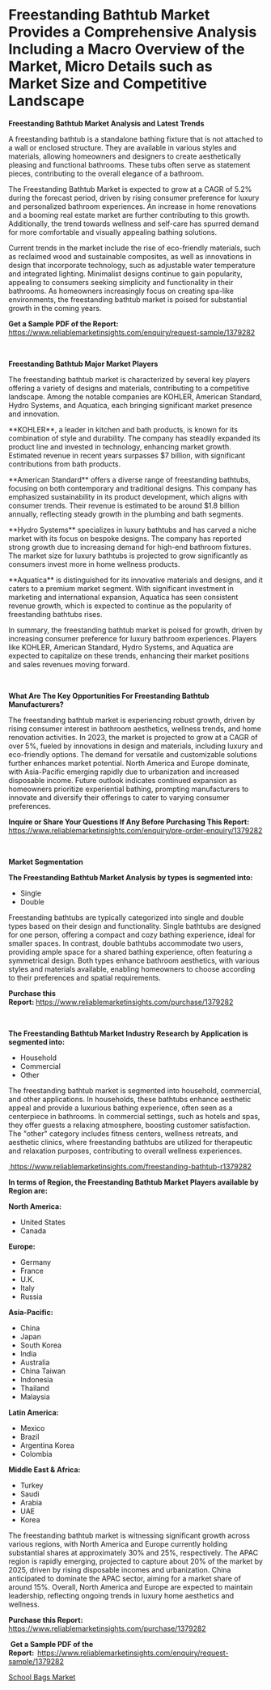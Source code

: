 <p><h1>Freestanding Bathtub Market Provides a Comprehensive Analysis Including a Macro Overview of the Market, Micro Details such as Market Size and Competitive Landscape</h1></p><p><strong>Freestanding Bathtub Market Analysis and Latest Trends</strong></p>
<p><p>A freestanding bathtub is a standalone bathing fixture that is not attached to a wall or enclosed structure. They are available in various styles and materials, allowing homeowners and designers to create aesthetically pleasing and functional bathrooms. These tubs often serve as statement pieces, contributing to the overall elegance of a bathroom.</p><p>The Freestanding Bathtub Market is expected to grow at a CAGR of 5.2% during the forecast period, driven by rising consumer preference for luxury and personalized bathroom experiences. An increase in home renovations and a booming real estate market are further contributing to this growth. Additionally, the trend towards wellness and self-care has spurred demand for more comfortable and visually appealing bathing solutions.</p><p>Current trends in the market include the rise of eco-friendly materials, such as reclaimed wood and sustainable composites, as well as innovations in design that incorporate technology, such as adjustable water temperature and integrated lighting. Minimalist designs continue to gain popularity, appealing to consumers seeking simplicity and functionality in their bathrooms. As homeowners increasingly focus on creating spa-like environments, the freestanding bathtub market is poised for substantial growth in the coming years.</p></p>
<p><strong>Get a Sample PDF of the Report:&nbsp;</strong> <a href="https://www.reliablemarketinsights.com/enquiry/request-sample/1379282?utm_campaign=2199&utm_medium=2&utm_source=Github&utm_content=ia&utm_term=04042025&utm_id=freestanding-bathtub">https://www.reliablemarketinsights.com/enquiry/request-sample/1379282</a></p>
<p>&nbsp;</p>
<p><strong>Freestanding Bathtub Major Market Players</strong></p>
<p><p>The freestanding bathtub market is characterized by several key players offering a variety of designs and materials, contributing to a competitive landscape. Among the notable companies are KOHLER, American Standard, Hydro Systems, and Aquatica, each bringing significant market presence and innovation.</p><p>**KOHLER**, a leader in kitchen and bath products, is known for its combination of style and durability. The company has steadily expanded its product line and invested in technology, enhancing market growth. Estimated revenue in recent years surpasses $7 billion, with significant contributions from bath products.</p><p>**American Standard** offers a diverse range of freestanding bathtubs, focusing on both contemporary and traditional designs. This company has emphasized sustainability in its product development, which aligns with consumer trends. Their revenue is estimated to be around $1.8 billion annually, reflecting steady growth in the plumbing and bath segments.</p><p>**Hydro Systems** specializes in luxury bathtubs and has carved a niche market with its focus on bespoke designs. The company has reported strong growth due to increasing demand for high-end bathroom fixtures. The market size for luxury bathtubs is projected to grow significantly as consumers invest more in home wellness products.</p><p>**Aquatica** is distinguished for its innovative materials and designs, and it caters to a premium market segment. With significant investment in marketing and international expansion, Aquatica has seen consistent revenue growth, which is expected to continue as the popularity of freestanding bathtubs rises.</p><p>In summary, the freestanding bathtub market is poised for growth, driven by increasing consumer preference for luxury bathroom experiences. Players like KOHLER, American Standard, Hydro Systems, and Aquatica are expected to capitalize on these trends, enhancing their market positions and sales revenues moving forward.</p></p>
<p>&nbsp;</p>
<p><strong>What Are The Key Opportunities For Freestanding Bathtub Manufacturers?</strong></p>
<p><p>The freestanding bathtub market is experiencing robust growth, driven by rising consumer interest in bathroom aesthetics, wellness trends, and home renovation activities. In 2023, the market is projected to grow at a CAGR of over 5%, fueled by innovations in design and materials, including luxury and eco-friendly options. The demand for versatile and customizable solutions further enhances market potential. North America and Europe dominate, with Asia-Pacific emerging rapidly due to urbanization and increased disposable income. Future outlook indicates continued expansion as homeowners prioritize experiential bathing, prompting manufacturers to innovate and diversify their offerings to cater to varying consumer preferences.</p></p>
<p><strong>Inquire or Share Your Questions If Any Before Purchasing This Report:</strong> <a href="https://www.reliablemarketinsights.com/enquiry/pre-order-enquiry/1379282?utm_campaign=2199&utm_medium=2&utm_source=Github&utm_content=ia&utm_term=04042025&utm_id=freestanding-bathtub">https://www.reliablemarketinsights.com/enquiry/pre-order-enquiry/1379282</a></p>
<p>&nbsp;</p>
<p><strong>Market Segmentation</strong></p>
<p><strong>The Freestanding Bathtub Market Analysis by types is segmented into:</strong></p>
<p><ul><li>Single</li><li>Double</li></ul></p>
<p><p>Freestanding bathtubs are typically categorized into single and double types based on their design and functionality. Single bathtubs are designed for one person, offering a compact and cozy bathing experience, ideal for smaller spaces. In contrast, double bathtubs accommodate two users, providing ample space for a shared bathing experience, often featuring a symmetrical design. Both types enhance bathroom aesthetics, with various styles and materials available, enabling homeowners to choose according to their preferences and spatial requirements.</p></p>
<p><strong>Purchase this Report:&nbsp;</strong><a href="https://www.reliablemarketinsights.com/purchase/1379282?utm_campaign=2199&utm_medium=2&utm_source=Github&utm_content=ia&utm_term=04042025&utm_id=freestanding-bathtub">https://www.reliablemarketinsights.com/purchase/1379282</a></p>
<p>&nbsp;</p>
<p><strong>The Freestanding Bathtub Market Industry Research by Application is segmented into:</strong></p>
<p><ul><li>Household</li><li>Commercial</li><li>Other</li></ul></p>
<p><p>The freestanding bathtub market is segmented into household, commercial, and other applications. In households, these bathtubs enhance aesthetic appeal and provide a luxurious bathing experience, often seen as a centerpiece in bathrooms. In commercial settings, such as hotels and spas, they offer guests a relaxing atmosphere, boosting customer satisfaction. The "other" category includes fitness centers, wellness retreats, and aesthetic clinics, where freestanding bathtubs are utilized for therapeutic and relaxation purposes, contributing to overall wellness experiences.</p></p>
<p><a href="https://www.reliablemarketinsights.com/freestanding-bathtub-r1379282?utm_campaign=2199&utm_medium=2&utm_source=Github&utm_content=ia&utm_term=04042025&utm_id=freestanding-bathtub">&nbsp;https://www.reliablemarketinsights.com/freestanding-bathtub-r1379282</a></p>
<p><strong>In terms of Region, the Freestanding Bathtub Market Players available by Region are:</strong></p>
<p>
    <p> <strong> North America: </strong>
        <ul>
            <li>United States</li>
            <li>Canada</li>
        </ul>
        </p> 
    <p> <strong> Europe: </strong>
        <ul>
            <li>Germany</li>
            <li>France</li>
            <li>U.K.</li>
            <li>Italy</li>
            <li>Russia</li>
        </ul>
        </p> 
    <p> <strong> Asia-Pacific: </strong>
        <ul>
            <li>China</li>
            <li>Japan</li>
            <li>South Korea</li>
            <li>India</li>
            <li>Australia</li>
            <li>China Taiwan</li>
            <li>Indonesia</li>
            <li>Thailand</li>
            <li>Malaysia</li>
        </ul>
        </p> 
    <p> <strong> Latin America: </strong>
        <ul>
            <li>Mexico</li>
            <li>Brazil</li>
            <li>Argentina Korea</li>
            <li>Colombia</li>
        </ul>
        </p> 
    <p> <strong> Middle East & Africa: </strong>
        <ul>
            <li>Turkey</li>
            <li>Saudi</li>
            <li>Arabia</li>
            <li>UAE</li>
            <li>Korea</li>
        </ul>
    </p>
    </p>
<p><p>The freestanding bathtub market is witnessing significant growth across various regions, with North America and Europe currently holding substantial shares at approximately 30% and 25%, respectively. The APAC region is rapidly emerging, projected to capture about 20% of the market by 2025, driven by rising disposable incomes and urbanization. China anticipated to dominate the APAC sector, aiming for a market share of around 15%. Overall, North America and Europe are expected to maintain leadership, reflecting ongoing trends in luxury home aesthetics and wellness.</p></p>
<p><strong>Purchase this Report: </strong><a href="https://www.reliablemarketinsights.com/purchase/1379282?utm_campaign=2199&utm_medium=2&utm_source=Github&utm_content=ia&utm_term=04042025&utm_id=freestanding-bathtub">https://www.reliablemarketinsights.com/purchase/1379282</a></p>
<p>&nbsp;<strong>Get a Sample PDF of the Report:&nbsp;&nbsp;</strong><a href="https://www.reliablemarketinsights.com/enquiry/request-sample/1379282?utm_campaign=2199&utm_medium=2&utm_source=Github&utm_content=ia&utm_term=04042025&utm_id=freestanding-bathtub">https://www.reliablemarketinsights.com/enquiry/request-sample/1379282</a></p>
<p><strong></strong></p>
<p><p><a href="https://github.com/SamiaChowdhury801/Market-Research-Report-List-2/blob/main/school-bags-market.md?utm_campaign=2199&utm_medium=2&utm_source=Github&utm_content=ia&utm_term=04042025&utm_id=freestanding-bathtub">School Bags Market</a></p></p>